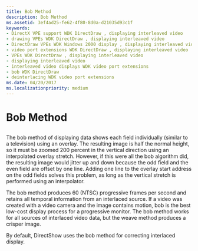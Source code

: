 ```yaml
---
title: Bob Method
description: Bob Method
ms.assetid: 3ef4ad25-fe62-4f80-8d0a-d21035d93c1f
keywords:
- DirectX VPE support WDK DirectDraw , displaying interleaved video
- drawing VPEs WDK DirectDraw , displaying interleaved video
- DirectDraw VPEs WDK Windows 2000 display , displaying interleaved video
- video port extensions WDK DirectDraw , displaying interleaved video
- VPEs WDK DirectDraw , displaying interleaved video
- displaying interleaved video
- interleaved video displays WDK video port extensions
- bob WDK DirectDraw
- deinterlacing WDK video port extensions
ms.date: 04/20/2017
ms.localizationpriority: medium
---
```


# Bob Method


## <span id="ddk_bob_method_gg"></span><span id="DDK_BOB_METHOD_GG"></span>


The bob method of displaying data shows each field individually (similar to a television) using an overlay. The resulting image is half the normal height, so it must be zoomed 200 percent in the vertical direction using an interpolated overlay stretch. However, if this were all the bob algorithm did, the resulting image would jitter up and down because the odd field and the even field are offset by one line. Adding one line to the overlay start address on the odd fields solves this problem, as long as the vertical stretch is performed using an interpolator.

The bob method produces 60 (NTSC) progressive frames per second and retains all temporal information from an interlaced source. If a video was created with a video camera and the image contains motion, bob is the best low-cost display process for a progressive monitor. The bob method works for all sources of interlaced video data, but the weave method produces a crisper image.

By default, DirectShow uses the bob method for correcting interlaced display.

 

 





